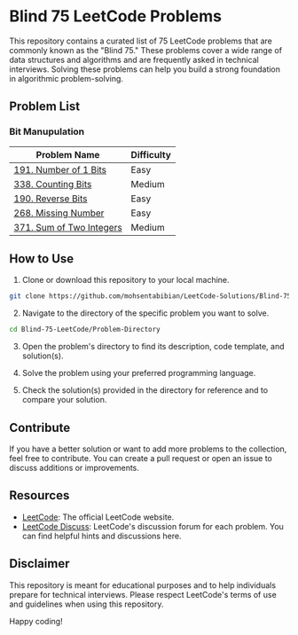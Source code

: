 # Blind 75 LeetCode Problems

This repository contains a curated list of 75 LeetCode problems that are commonly known as the "Blind 75." These problems cover a wide range of data structures and algorithms and are frequently asked in technical interviews. Solving these problems can help you build a strong foundation in algorithmic problem-solving.

## Problem List

### Bit Manupulation

| Problem Name                                    | Difficulty |
| ----------------------------------------------- | ---------- |
| [191. Number of 1 Bits](https://leetcode.com/problems/number-of-1-bits/)                                   | Easy       |
| [338. Counting Bits](https://leetcode.com/problems/counting-bits/)                                         | Medium     |
| [190. Reverse Bits](https://leetcode.com/problems/reverse-bits/)                                           | Easy       |
| [268. Missing Number](https://leetcode.com/problems/missing-number/)                                       | Easy       |
| [371. Sum of Two Integers](https://leetcode.com/problems/sum-of-two-integers/)                             | Medium     |


## How to Use

1. Clone or download this repository to your local machine.

```bash
git clone https://github.com/mohsentabibian/LeetCode-Solutions/Blind-75-LeetCode.git
```

2. Navigate to the directory of the specific problem you want to solve.

```bash
cd Blind-75-LeetCode/Problem-Directory
```

3. Open the problem's directory to find its description, code template, and solution(s).

4. Solve the problem using your preferred programming language.

5. Check the solution(s) provided in the directory for reference and to compare your solution.

## Contribute

If you have a better solution or want to add more problems to the collection, feel free to contribute. You can create a pull request or open an issue to discuss additions or improvements.

## Resources

- [LeetCode](https://leetcode.com/): The official LeetCode website.
- [LeetCode Discuss](https://leetcode.com/discuss/): LeetCode's discussion forum for each problem. You can find helpful hints and discussions here.

## Disclaimer

This repository is meant for educational purposes and to help individuals prepare for technical interviews. Please respect LeetCode's terms of use and guidelines when using this repository.

Happy coding!